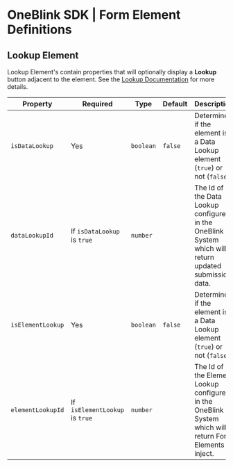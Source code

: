 # OneBlink SDK | Form Element Definitions

## Lookup Element

Lookup Element's contain properties that will optionally display a **Lookup** button adjacent to the element. See the [Lookup Documentation](https://support.oneblink.io/support/solutions/articles/42000057234-lookup) for more details.

| Property          | Required                       | Type      | Default | Description                                                                                               |
| ----------------- | ------------------------------ | --------- | ------- | --------------------------------------------------------------------------------------------------------- |
| `isDataLookup`    | Yes                            | `boolean` | `false` | Determine if the element is a Data Lookup element (`true`) or not (`false`).                              |
| `dataLookupId`    | If `isDataLookup` is `true`    | `number`  |         | The Id of the Data Lookup configured in the OneBlink System which will return updated submission data.    |
| `isElementLookup` | Yes                            | `boolean` | `false` | Determine if the element is a Data Lookup element (`true`) or not (`false`).                              |
| `elementLookupId` | If `isElementLookup` is `true` | `number`  |         | The Id of the Element Lookup configured in the OneBlink System which will return Form Elements to inject. |

